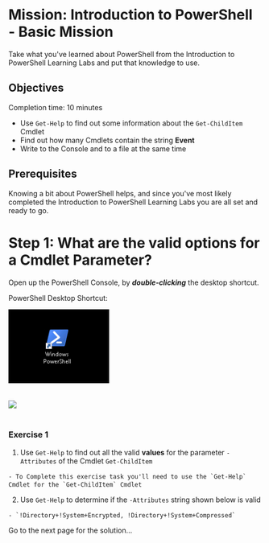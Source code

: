 # Mission: Introduction to PowerShell - Basic Mission

Take what you've learned about PowerShell from the Introduction to PowerShell Learning Labs and put that knowledge to use.

## Objectives

Completion time: 10 minutes

  - Use `Get-Help` to find out some information about the `Get-ChildItem` Cmdlet
  - Find out how many Cmdlets contain the string **Event**
  - Write to the Console and to a file at the same time

## Prerequisites

Knowing a bit about PowerShell helps, and since you've most likely completed the Introduction to PowerShell Learning Labs you are all set and ready to go.

# Step 1: What are the valid options for a Cmdlet Parameter?

Open up the PowerShell Console, by ***double-clicking*** the desktop shortcut.

PowerShell Desktop Shortcut:

![](assets/images/image-01.jpg)<br/><br/>

![](/posts/files/dne-dcip-introduction-to-powershell-mission-01-v01/assets/images/image-01.jpg)<br/><br/>

### Exercise 1

  1. Use `Get-Help` to find out all the valid **values** for the parameter `-Attributes` of the Cmdlet `Get-ChildItem`

    - To Complete this exercise task you'll need to use the `Get-Help` Cmdlet for the `Get-ChildItem` Cmdlet

  2. Use `Get-Help` to determine if the `-Attributes` string shown below is valid

    - `!Directory+!System+Encrypted, !Directory+!System+Compressed`

Go to the next page for the solution...

